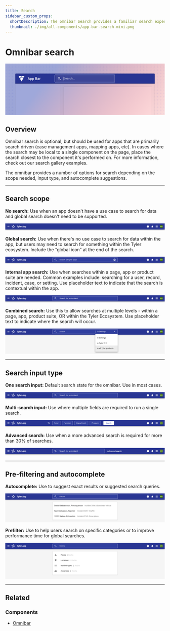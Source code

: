 ```yaml
---
title: Search
sidebar_custom_props:
  shortDescription: The omnibar Search provides a familiar search experience for users across programs.
  thumbnail: ./img/all-components/app-bar-search-mini.png
---
```


# Omnibar search

<ComponentVisual storybookUrl="https://forge.tylerdev.io/main/?path=/docs/components-app-bar-search--docs">

![](./images/app-bar-search.png)

</ComponentVisual>

## Overview

Omnibar search is optional, but should be used for apps that are primarily search driven (case management apps, mapping apps, etc). In cases where the search may be local to a single component on the page, place the search closest to the component it's performed on. For more information, check out our search gallery examples.

The omnibar provides a number of options for search depending on the scope needed, input type, and autocomplete suggestions.

---

## Search scope

**No search:** Use when an app doesn't have a use case to search for data and global search doesn't need to be supported.

<ImageBlock>

![Image of the omnibar with no search.](./images/omni-no-search.png)

</ImageBlock>

**Global search:** Use when there's no use case to search for data within the app, but users may need to search for something within the Tyler ecosystem. Include the “global icon” at the end of the search.

<ImageBlock>

![Image of the omnibar with global search option.](./images/omni-global-search.png)

</ImageBlock>

**Internal app search:** Use when searches within a page, app or product suite are needed. Common examples include: searching for a user, record, incident, case, or setting. Use placeholder text to indicate that the search is contextual within the app.

<ImageBlock>

![Image of the omnibar with an internal search option.](./images/omni-contextual-search.png)

</ImageBlock>

**Combined search:** Use this to allow searches at multiple levels - within a page, app, product suite, OR within the Tyler Ecosystem. Use placeholder text to indicate where the search will occur.

<ImageBlock>

![Image of the omnibar with a combined search option.](./images/omni-combined-search.png)

</ImageBlock>

---

## Search input type

**One search input:** Default search state for the omnibar. Use in most cases.

<ImageBlock>

![Image of the omnibar with one search field.](./images/omni-one-search.png)

</ImageBlock>

**Multi-search input:** Use where multiple fields are required to run a single search.

<ImageBlock>

![Image of the omnibar with multiple search fields.](./images/omni-multi-search.png)

</ImageBlock>

**Advanced search:** Use when a more advanced search is required for more than 30% of searches.

<ImageBlock>

![Image of the omnibar with multiple search fields.](./images/omni-advanced-search.png)

</ImageBlock>

---

## Pre-filtering and autocomplete
**Autocomplete:** Use to suggest exact results or suggested search queries.

<ImageBlock>

![Image of the omnibar with autocomplete search suggestions.](./images/omni-autocomplete.png)

</ImageBlock>

**Prefilter:** Use to help users search on specific categories or to improve performance time for global searches.

<ImageBlock>

![Image of the omnibar with prefiltered search suggestions.](./images/omni-prefilter.png)

</ImageBlock>

--- 

## Related 

### Components

- [Omnibar](/components/omni/omnibar)
